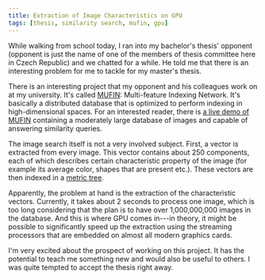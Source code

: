 ```yaml
---
title: Extraction of Image Characteristics on GPU
tags: [thesis, similarity search, mufin, gpu]
---
```


While walking from school today, I ran into my bachelor's thesis' opponent (opponent is just the name of one of the members of thesis committee here in Czech Republic) and we chatted for a while. He told me that there is an interesting problem for me to tackle for my master's thesis.
<!--break-->
There is an interesting project that my opponent and his colleagues work on at my university. It's called [MUFIN][mufin]: Multi-feature Indexing Network. It's basically a distributed database that is optimized to perform indexing in high-dimensional spaces. For an interested reader, there is [a live demo of MUFIN][mufin-demo] containing a moderately large database of images and capable of answering similarity queries.

The image search itself is not a very involved subject. First, a vector is extracted from every image. This vector contains about 250 components, each of which describes certain characteristic property of the image (for example its average color, shapes that are present etc.). These vectors are then indexed in a [metric tree][metric-tree].

Apparently, the problem at hand is the extraction of the characteristic vectors. Currently, it takes about 2 seconds to process one image, which is too long considering that the plan is to have over 1,000,000,000 images in the database. And this is where GPU comes in---in theory, it might be possible to significantly speed up the extraction using the streaming processors that are embedded on almost all modern graphics cards.

I'm very excited about the prospect of working on this project. It has the potential to teach me something new and would also be useful to others. I was quite tempted to accept the thesis right away.

  [mufin]: http://mufin.fi.muni.cz/
  [mufin-demo]: http://mufin.fi.muni.cz/imgsearch/
  [metric-tree]: http://en.wikipedia.org/wiki/Metric_tree
